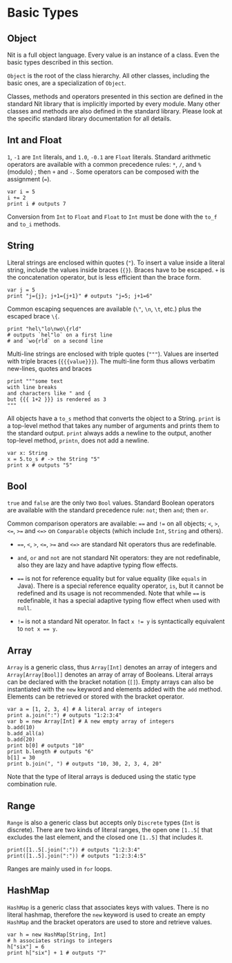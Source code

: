 # Basic Types

## Object

Nit is a full object language. Every value is an instance of a
class. Even the basic types described in this section.

`Object` is the root of the class hierarchy. All other classes,
including the basic ones, are a specialization of `Object`.

Classes, methods and operators presented in this section are defined in
the standard Nit library that is implicitly imported by every module.
Many other classes and methods are also defined in the standard library.
Please look at the specific standard library documentation for all
details.

## Int and Float

`1`, `-1` are `Int` literals, and `1.0`, `-0.1` are `Float`
literals. Standard arithmetic operators are available with a common
precedence rules: `*`, `/`, and `%` (modulo) ; then `+` and `-`. Some
operators can be composed with the assignment (`=`).

~~~
var i = 5
i += 2
print i # outputs 7
~~~

Conversion from `Int` to `Float` and `Float` to `Int` must be done with
the `to_f` and `to_i` methods.

## String

Literal strings are enclosed within quotes (`"`).
To insert a value
inside a literal string, include the values inside braces (`{}`).
Braces have to be escaped.
`+` is the concatenation operator, but is less efficient than the brace form.

~~~
var j = 5
print "j={j}; j+1={j+1}" # outputs "j=5; j+1=6"
~~~

Common escaping sequences are available (`\"`, `\n`, `\t`, etc.) plus the escaped brace `\{`.

~~~
print "hel\"lo\nwo\{rld"
# outputs `hel"lo` on a first line
# and `wo{rld` on a second line
~~~

Multi-line strings are enclosed with triple quotes (`"""`).
Values are inserted with triple braces (`{{{value}}}`).
The multi-line form thus allows verbatim new-lines, quotes and braces

~~~
print """some text
with line breaks
and characters like " and {
but {{{ 1+2 }}} is rendered as 3
"""
~~~

All objects have a `to_s` method that converts the object to a String.
`print` is a top-level method that takes any number of arguments and
prints them to the standard output. `print` always adds a newline to the output, another
top-level method, `printn`, does not add a newline.

~~~
var x: String
x = 5.to_s # -> the String "5"
print x # outputs "5"
~~~

## Bool

`true` and `false` are the only two `Bool` values. Standard
Boolean operators are available with the standard precedence rule:
`not`; then `and`; then `or`.

Common comparison operators are available: `==` and `!=` on all objects;
`<`, `>`, `<=`, `>=` and `<=>` on `Comparable` objects (which include
`Int`, `String` and others).

- `==`, `<`, `>`, `<=`, `>=` and `<=>` are standard Nit operators thus are redefinable.

- `and`, `or` and `not` are not standard Nit operators: they are not
  redefinable, also they are lazy and have adaptive typing flow
  effects.

- `==` is not for reference equality but for value equality (like
  `equals` in Java). There is a special reference equality operator,
  `is`, but it cannot be redefined and its usage is not recommended.
  Note that while `==` is redefinable, it has a special adaptive
  typing flow effect when used with `null`.

- `!=` is not a standard Nit operator. In fact `x != y` is
  syntactically equivalent to `not x == y`.

## Array

`Array` is a generic class, thus `Array[Int]` denotes an array
of integers and `Array[Array[Bool]]` denotes an array of array of
Booleans. Literal arrays can be declared with the bracket notation
(`[]`). Empty arrays can also be instantiated with the `new` keyword and
elements added with the `add` method. Elements can be retrieved or
stored with the bracket operator.

~~~
var a = [1, 2, 3, 4] # A literal array of integers
print a.join(":") # outputs "1:2:3:4"
var b = new Array[Int] # A new empty array of integers
b.add(10)
b.add_all(a)
b.add(20)
print b[0] # outputs "10"
print b.length # outputs "6"
b[1] = 30
print b.join(", ") # outputs "10, 30, 2, 3, 4, 20"
~~~

Note that the type of literal arrays is deduced using the static type
combination rule.

## Range

`Range` is also a generic class but accepts only `Discrete`
types (`Int` is discrete). There are two kinds of literal ranges, the
open one `[1..5[` that excludes the last element, and the closed one
`[1..5]` that includes it.

~~~
print([1..5[.join(":")) # outputs "1:2:3:4"
print([1..5].join(":")) # outputs "1:2:3:4:5"
~~~

Ranges are mainly used in `for` loops.

## HashMap

`HashMap` is a generic class that associates keys with values.
There is no literal hashmap, therefore the `new` keyword is used to
create an empty `HashMap` and the bracket operators are used to store
and retrieve values.

~~~
var h = new HashMap[String, Int]
# h associates strings to integers
h["six"] = 6
print h["six"] + 1 # outputs "7"
~~~
